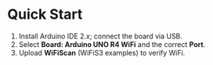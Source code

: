 # Quick Start
1. Install Arduino IDE 2.x; connect the board via USB.
2. Select **Board: Arduino UNO R4 WiFi** and the correct **Port**.
3. Upload **WiFiScan** (WiFiS3 examples) to verify WiFi.
